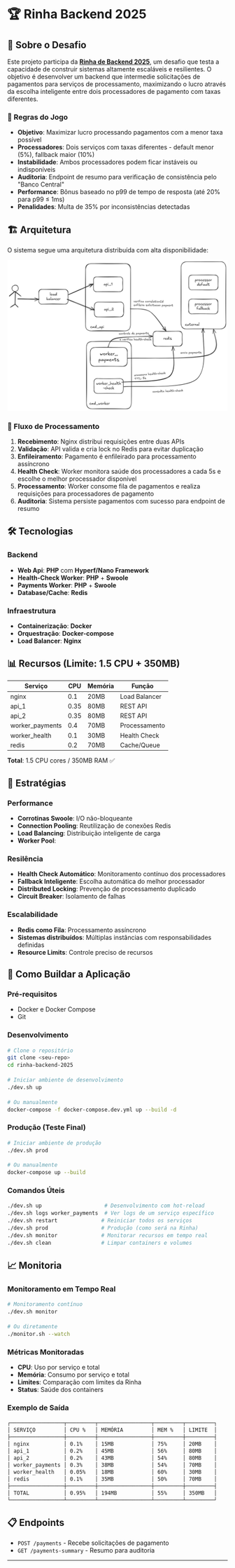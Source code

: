 # 🏆 Rinha Backend 2025

## 🎯 Sobre o Desafio

Este projeto participa da **[Rinha de Backend 2025](https://github.com/zanfranceschi/rinha-de-backend-2025)**, um desafio que testa a capacidade de construir sistemas altamente escaláveis e resilientes. O objetivo é desenvolver um backend que intermedie solicitações de pagamentos para serviços de processamento, maximizando o lucro através da escolha inteligente entre dois processadores de pagamento com taxas diferentes.

### 🎲 Regras do Jogo
- **Objetivo**: Maximizar lucro processando pagamentos com a menor taxa possível
- **Processadores**: Dois serviços com taxas diferentes - default menor (5%), fallback maior (10%)
- **Instabilidade**: Ambos processadores podem ficar instáveis ou indisponíveis
- **Auditoria**: Endpoint de resumo para verificação de consistência pelo "Banco Central"
- **Performance**: Bônus baseado no p99 de tempo de resposta (até 20% para p99 ≤ 1ms)
- **Penalidades**: Multa de 35% por inconsistências detectadas

## 🏗️ Arquitetura

O sistema segue uma arquitetura distribuída com alta disponibilidade:

![Diagrama de Arquitetura](rinha-backend-2025-arquitetura.png)


### 🔄 Fluxo de Processamento
1. **Recebimento**: Nginx distribui requisições entre duas APIs
2. **Validação**: API valida e cria lock no Redis para evitar duplicação
3. **Enfileiramento**: Pagamento é enfileirado para processamento assíncrono
4. **Health Check**: Worker monitora saúde dos processadores a cada 5s e escolhe o melhor processador disponível
5. **Processamento**: Worker consome fila de pagamentos e realiza requisições para processadores de pagamento
6. **Auditoria**: Sistema persiste pagamentos com sucesso para endpoint de resumo

## 🛠️ Tecnologias

### Backend
- **Web Api**: **PHP** com **Hyperf/Nano Framework**
- **Health-Check Worker**: **PHP** + **Swoole**
- **Payments Worker**: **PHP** + **Swoole**
- **Database/Cache**: **Redis**

### Infraestrutura
- **Containerização**: **Docker**
- **Orquestração**: **Docker-compose**
- **Load Balancer**: **Nginx**

## 📊 Recursos (Limite: 1.5 CPU + 350MB)

| Serviço | CPU | Memória | Função |
|---------|-----|---------|---------|
| nginx | 0.1 | 20MB | Load Balancer |
| api_1 | 0.35 | 80MB | REST API |
| api_2 | 0.35 | 80MB | REST API |
| worker_payments | 0.4 | 70MB | Processamento |
| worker_health | 0.1 | 30MB | Health Check |
| redis | 0.2 | 70MB | Cache/Queue |

**Total**: 1.5 CPU cores / 350MB RAM ✅

## 🎯 Estratégias

### Performance
- **Corrotinas Swoole**: I/O não-bloqueante
- **Connection Pooling**: Reutilização de conexões Redis
- **Load Balancing**: Distribuição inteligente de carga
- **Worker Pool**:

### Resilência
- **Health Check Automático**: Monitoramento contínuo dos processadores
- **Fallback Inteligente**: Escolha automática do melhor processador
- **Distributed Locking**: Prevenção de processamento duplicado
- **Circuit Breaker**: Isolamento de falhas

### Escalabilidade
- **Redis como Fila**: Processamento assíncrono
- **Sistemas distribuídos**: Múltiplas instâncias com responsabilidades definidas
- **Resource Limits**: Controle preciso de recursos

## 🚀 Como Buildar a Aplicação

### Pré-requisitos
- Docker e Docker Compose
- Git

### Desenvolvimento
```bash
# Clone o repositório
git clone <seu-repo>
cd rinha-backend-2025

# Iniciar ambiente de desenvolvimento
./dev.sh up

# Ou manualmente
docker-compose -f docker-compose.dev.yml up --build -d
```

### Produção (Teste Final)
```bash
# Iniciar ambiente de produção
./dev.sh prod

# Ou manualmente
docker-compose up --build
```

### Comandos Úteis
```bash
./dev.sh up                    # Desenvolvimento com hot-reload
./dev.sh logs worker_payments  # Ver logs de um serviço específico
./dev.sh restart              # Reiniciar todos os serviços
./dev.sh prod                 # Produção (como será na Rinha)
./dev.sh monitor              # Monitorar recursos em tempo real
./dev.sh clean                # Limpar containers e volumes
```

## 📈 Monitoria

### Monitoramento em Tempo Real
```bash
# Monitoramento contínuo
./dev.sh monitor

# Ou diretamente
./monitor.sh --watch
```

### Métricas Monitoradas
- **CPU**: Uso por serviço e total
- **Memória**: Consumo por serviço e total
- **Limites**: Comparação com limites da Rinha
- **Status**: Saúde dos containers

### Exemplo de Saída
```
┌─────────────────┬─────────┬─────────────────┬─────────┬─────────┐
│ SERVIÇO         │ CPU %   │ MEMÓRIA         │ MEM %   │ LIMITE  │
├─────────────────┼─────────┼─────────────────┼─────────┼─────────┤
│ nginx           │ 0.1%    │ 15MB            │ 75%     │ 20MB    │
│ api_1           │ 0.2%    │ 45MB            │ 56%     │ 80MB    │
│ api_2           │ 0.2%    │ 43MB            │ 54%     │ 80MB    │
│ worker_payments │ 0.3%    │ 38MB            │ 54%     │ 70MB    │
│ worker_health   │ 0.05%   │ 18MB            │ 60%     │ 30MB    │
│ redis           │ 0.1%    │ 35MB            │ 50%     │ 70MB    │
├─────────────────┼─────────┼─────────────────┼─────────┼─────────┤
│ TOTAL           │ 0.95%   │ 194MB           │ 55%     │ 350MB   │
└─────────────────┴─────────┴─────────────────┴─────────┴─────────┘
```

## 📋 Endpoints

- `POST /payments` - Recebe solicitações de pagamento
- `GET /payments-summary` - Resumo para auditoria

---